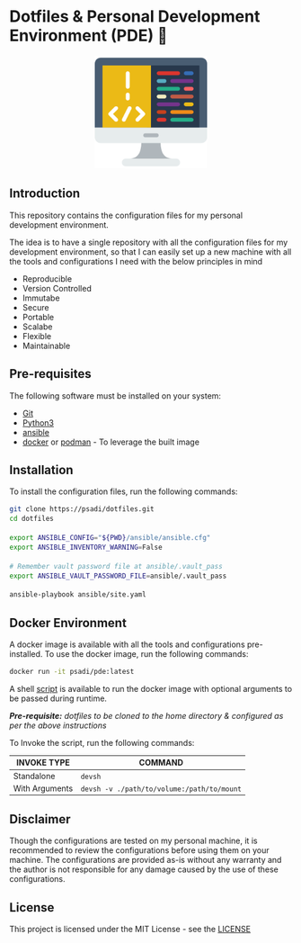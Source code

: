 # Dotfiles & Personal Development Environment (PDE) 🚀

<p align="center">
  <img src="https://raw.githubusercontent.com/psadi/dotfiles/main/assets/image.png" alt="alt text" width="200" height="200">
</p>

## Introduction

This repository contains the configuration files for my personal development environment.

The idea is to have a single repository with all the configuration files for my development environment, so that I can easily set up a new machine with all the tools and configurations I need with the below principles in mind

- Reproducible
- Version Controlled
- Immutabe
- Secure
- Portable
- Scalabe
- Flexible
- Maintainable

## Pre-requisites

The following software must be installed on your system:

- [Git](https://git-scm.com/)
- [Python3](https://www.python.org/)
- [ansible](https://www.ansible.com/)
- [docker](https://www.docker.com/) or [podman](https://podman.io/) - To leverage the built image

## Installation

To install the configuration files, run the following commands:

```bash
git clone https://psadi/dotfiles.git
cd dotfiles

export ANSIBLE_CONFIG="${PWD}/ansible/ansible.cfg"
export ANSIBLE_INVENTORY_WARNING=False

# Remember vault password file at ansible/.vault_pass
export ANSIBLE_VAULT_PASSWORD_FILE=ansible/.vault_pass

ansible-playbook ansible/site.yaml
```
## Docker Environment

A docker image is available with all the tools and configurations pre-installed. To use the docker image, run the following commands:

```bash
docker run -it psadi/pde:latest
```

A shell [script](https://github.com/psadi/dotfiles/blob/main/.local/bin/devsh) is available to run the docker image with optional arguments to be passed during runtime.

***Pre-requisite:** dotfiles to be cloned to the home directory & configured as per the above instructions*

To Invoke the script, run the following commands:

|INVOKE TYPE|COMMAND|
|---|---|
|Standalone|`devsh`|
|With Arguments|`devsh -v ./path/to/volume:/path/to/mount`|

## Disclaimer
Though the configurations are tested on my personal machine, it is recommended to review the configurations before using them on your machine. The configurations are provided as-is without any warranty and the author is not responsible for any damage caused by the use of these configurations.

## License

This project is licensed under the MIT License - see the [LICENSE](LICENSE)
